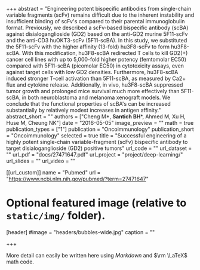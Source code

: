 +++
abstract = "Engineering potent bispecific antibodies from single-chain variable fragments (scFv) remains difficult due to the inherent instability and insufficient binding of scFv's compared to their parental immunoglobulin format. Previously, we described a scFv-based bispecific antibody (scBA) against disialoganglioside (GD2) based on the anti-GD2 murine 5F11-scFv and the anti-CD3 huOKT3-scFv (5F11-scBA). In this study, we substituted the 5F11-scFv with the higher affinity (13-fold) hu3F8-scFv to form hu3F8-scBA. With this modification, hu3F8-scBA redirected T cells to kill GD2(+) cancer cell lines with up to 5,000-fold higher potency (femtomolar EC50) compared with 5F11-scBA (picomolar EC50) in cytotoxicity assays, even against target cells with low GD2 densities. Furthermore, hu3F8-scBA induced stronger T-cell activation than 5F11-scBA, as measured by Ca2+ flux and cytokine release. Additionally, in vivo, hu3F8-scBA suppressed tumor growth and prolonged mice survival much more effectively than 5F11-scBA, in both neuroblastoma and melanoma xenograft models. We conclude that the functional properties of scBA's can be increased substantially by relatively modest increases in antigen affinity."
abstract_short = ""
authors = ["Cheng M&ast;, **Santich BH**&ast;, Ahmed M, Xu H, Huse M, Cheung NK"]
date = "2016-05-05"
image_preview = ""
math = true
publication_types = ["1"]
publication = "Oncoimmunology"
publication_short = "Oncoimmunology"
selected = true
title = "Successful engineering of a highly potent single-chain variable-fragment (scFv) bispecific antibody to target disialoganglioside (GD2) positive tumors"
url_code = ""
url_dataset = ""
url_pdf = "docs/27471647.pdf"
url_project = "project/deep-learning/"
url_slides = ""
url_video = ""

[[url_custom]]
name = "Pubmed"
url = "https://www.ncbi.nlm.nih.gov/pubmed/?term=27471647"

# Optional featured image (relative to `static/img/` folder).
[header]
#image = "headers/bubbles-wide.jpg"
caption = ""

+++

More detail can easily be written here using *Markdown* and $\rm \LaTeX$ math code.
